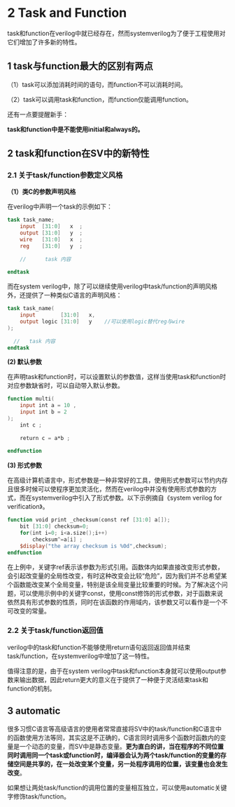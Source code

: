 # 2 Task and Function      

​    task和function在verilog中就已经存在，然而systemverilog为了便于工程使用对它们增加了许多新的特性。

## 1 task与function最大的区别有两点       

（1）task可以添加消耗时间的语句，而function不可以消耗时间。    

（2）task可以调用task和function，而function仅能调用function。

还有一点要提醒新手：

**task和function中是不能使用initial和always的。**    

## 2 task和function在SV中的新特性    

### 2.1 关于task/function参数定义风格     
**（1）类C的参数声明风格**      

在verilog中声明一个task的示例如下：

```   verilog
task task_name;
    input  [31:0]   x  ;
    output [31:0]   y  ;
    wire   [31:0]   x  ;
    reg    [31:0]   y  ;
    
    //      task 内容
    
endtask   
```

而在system verilog中，除了可以继续使用verilog中task/function的声明风格外，还提供了一种类似C语言的声明风格：

```verilog
task task_name(
    input        [31:0]   x,
    output logic [31:0]   y    //可以使用logic替代reg与wire
);
    
  //   task 内容  
endtask
```

**(2) 默认参数**         

在声明task和function时，可以设置默认的参数值，这样当使用task和function时对应参数缺省时，可以自动带入默认参数。     

```verilog
function multi(
	input int a = 10 ,
    input int b = 2  
);
    int c ;
    
    return c = a*b ;
    
endfunction
```

  **(3) 形式参数**   

在高级计算机语言中，形式参数是一种非常好的工具，使用形式参数可以节约内存且很多时候可以使程序更加灵活化，然而在verilog中并没有使用形式参数的方式，而在systemverilog中引入了形式参数。以下示例摘自《system verilog for verification》。


```verilog
function void print _checksum(const ref [31:0] a[]);
    bit [31:0] checksum=0;
    for(int i=0; i<a.size();i++)
        checksum^=a[i] ;
    $display("the array checksum is %0d",checksum);   
endfunction
```

在上例中，关键字ref表示该参数为形式引用。函数体内如果直接改变形式参数，会引起改变量的全局性改变，有时这种改变会比较“危险”，因为我们并不总希望某个函数能改变某个全局变量，特别是该全局变量比较重要的时候。为了解决这个问题，可以使用示例中的关键字const，使用const修饰的形式参数，对于函数来说依然具有形式参数的性质，同时在该函数的作用域内，该参数又可以看作是一个不可改变的常量。     




### 2.2 关于task/function返回值      

verilog中的task和function不能够使用return语句返回返回值并结束task/function，在systemverilog中增加了这一特性。

值得注意的是，由于在system verilog中task和function本身就可以使用output参数来输出数据，因此return更大的意义在于提供了一种便于灵活结束task和function的机制。     



##  3 automatic    

很多习惯C语言等高级语言的使用者常常直接将SV中的task/function和C语言中的函数使用方法等同，其实这是不正确的，C语言同时调用多个函数时函数内的变量是一个动态的变量，而SV中是静态变量。**更为直白的讲，当在程序的不同位置同时调用同一个task或function时，编译器会认为两个task/function的变量的存储空间是共享的，在一处改变某个变量，另一处程序调用的位置，该变量也会发生改变**。    

如果想让两处task/function的调用位置的变量相互独立，可以使用automatic关键字修饰task/function。

 

